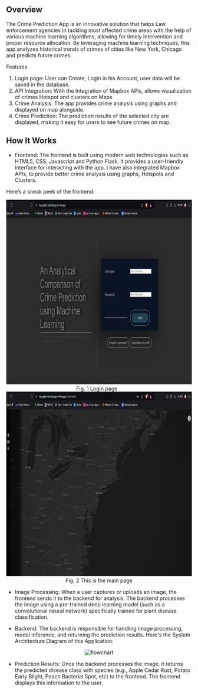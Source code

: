 ## Overview
The Crime Prediction App is an innovative solution that helps Law enforcement agencies in tackling most affected crime areas with the help of various machine learning algorithms, allowing for timely intervention and proper resource allocation. By leveraging machine learning techniques, this app analyzes historical trends of crimes of cities like New York, Chicago and predicts future crimes.

Features
<ol type='1'>
<li>Login page: User can Create, Login in his Account, user data will be saved in the database.</li>
<li>API Integration:  With the Integration of Mapbox APIs, allows visualization of crimes Hotspot and clusters on Maps.</li>
<li>Crime Analysis: The app provides crime analysis using graphs and displayed on map alongside.</li>
<li>Crime Prediction: The prediction results of the selected city are displayed, making it easy for users to see future crimes on map.</li>
</ol>

## How It Works
- Frontend:
The frontend is built using modern web technologies such as HTML5, CSS, Javascript and Python Flask. It provides a user-friendly interface for interacting with the app. I have also integrated Mapbox APIs, to provide better crime analysis using graphs, Hotspots and Clusters.

Here’s a sneak peek of the frontend: 

<p align="center">
    <span>
    <img src="Extra/frontend_1.png" alt="Image 1" style="height: 500px"><br>
     Fig. 1 Login page
    </span> &nbsp&nbsp
    <span>
    <img src="Extra/frontend_2.png" alt="Image 2" style="height: 500px"><br>
     Fig. 2 This is the main page
    </span>
</p>

- Image Processing:
When a user captures or uploads an image, the frontend sends it to the backend for analysis.
The backend processes the image using a pre-trained deep learning model (such as a convolutional neural network) specifically trained for plant disease classification.

- Backend:
The backend is responsible for handling image processing, model inference, and returning the prediction results.
Here's the System Architecture Diagram of this Application:
<p align="center">
<img src="Extra/plant_disease.drawio.png" alt="flowchart" style="height: 500px">
</p>

- Prediction Results:
Once the backend processes the image, it returns the predicted disease class with species (e.g., Apple Cedar Rust, Potato Early Blight, Peach Bacterial Spot, etc) to the frontend.
The frontend displays this information to the user.